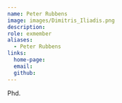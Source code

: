 ```yaml
---
name: Peter Rubbens
image: images/Dimitris_Iliadis.png
description:
role: exmember
aliases:
  - Peter Rubbens
links:
  home-page:
  email:
  github:
---
```


Phd.
